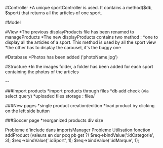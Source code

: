 #Controller
*A unique sportController is used. It contains a method($db, $sport) that returns all the articles of one sport.

#Model

#View
*The previous displayProducts file has been renamed to manageProducts
*The new displayProducts contains two method : 
	*one to display all the articles of a sport. This method is used by all the sport view
	*the other has to display the carousel, it's the buggy one

#Database
*Photos has been added ('photoName.jpg')

#Structure
*In the images folder, a folder has been added for each sport containing the photos of the articles


--

###Import products
*import products through files
*db add check (via select query)
*uploaded files storage : files/

###New pages 
*single product creation/edition
*load product by clicking on the left side button

###Soccer page
*reorganized products div size

Probleme d'include dans importsManager
Probleme Utilisation fonction addProduct (valeurs en dur pcq pb get ?)
    $req->bindValue(':idCategorie', 3);
    $req->bindValue(':idSport', 1);
    $req->bindValue(':idMarque', 1);
